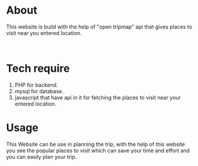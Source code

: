 # About

This website is build with the help of "open tripmap" api that gives places to visit near you entered location.

<br>

# Tech require
<ol>
<li>PHP for backend.</li> 
<li> mysql for database.</li>  
<li>javascript that have api in it for fetching the places to visit near your entered location.</li>  
</ol>


# Usage

This Website can be use in planning the trip, with the help of this website you see the popular places to visit which can save your time and effort and you can easily plan your trip.
